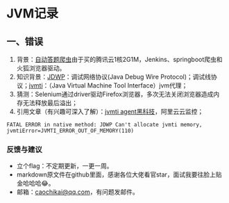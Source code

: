 # JVM记录

## 一、错误

1. 背景：[自动答题爬虫](https://github.com/caochikai/webmagicForPros)由于买的腾讯云1核2G1M，Jenkins、springboot爬虫和火狐浏览器驱动。
2. 知识背景：[JDWP](https://www.jianshu.com/p/134bd5b913c5)：调试网络协议(Java Debug Wire Protocol)；调试线协议；[jvmti](https://juejin.im/post/5b0925ec51882538aa1ee248)：（Java Virtual Machine Tool Interface）jvm代理；
3. 猜测：Selenium通过driver驱动Firefox浏览器，多次无法关闭浏览器造成内存无法释放最后溢出； 
4. 引用文章（有兴趣可深入了解）：[jvmti agent黑科技](https://blog.csdn.net/duqi_2009/article/details/94518203)，阿里云云监控；

```
FATAL ERROR in native method: JDWP Can't allocate jvmti memory, jvmtiError=JVMTI_ERROR_OUT_OF_MEMORY(110)
```

### 反馈与建议

- 立个flag：不定期更新，一更一周。
- markdown原文件在github里面，感谢各位大佬看官star，面试我要往脸上贴金哈哈哈😂。
- 邮箱：[caochikai@qq.com](mailto:caochikai@qq.com)，有问题发邮件。
